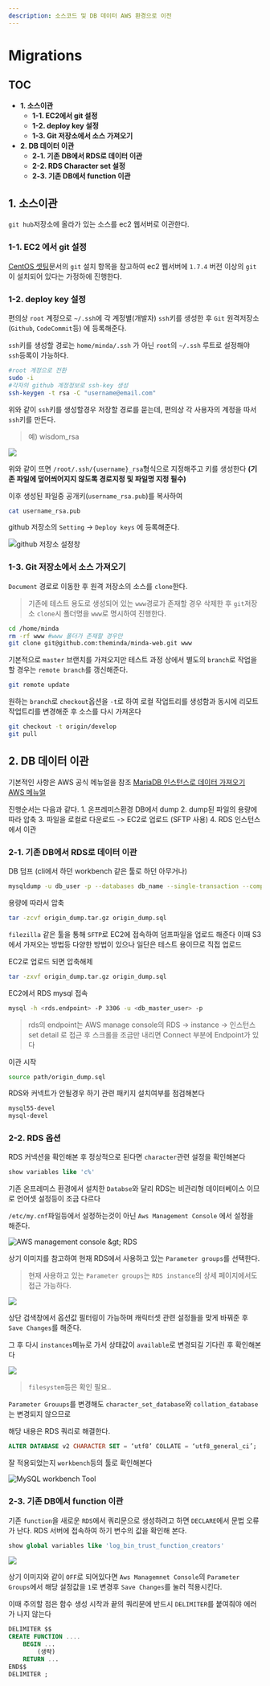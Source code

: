 ```yaml
---
description: 소스코드 및 DB 데이터 AWS 환경으로 이전
---
```


# Migrations

## TOC

* **1. 소스이관**
  * **1-1. EC2에서 git 설정**
  * **1-2. deploy key 설정**
  * **1-3. Git 저장소에서 소스 가져오기**
* **2. DB 데이터 이관**
  * **2-1. 기존 DB에서 RDS로 데이터 이관**
  * **2-2. RDS Character set 설정**
  * **2-3. 기존 DB에서 function 이관**

## 1. 소스이관

`git hub`저장소에 올라가 있는 소스를 ec2 웹서버로 이관한다.

### 1-1. EC2 에서 git 설정

[CentOS 셋팅](https://docs.devvisdom.com/environment/aws/os/centos#5-4)문서의 `git` 설치 항목을 참고하여 ec2 웹서버에 `1.7.4` 버전 이상의 `git`이 설치되어 있다는 가정하에 진행한다.

### 1-2. deploy key 설정

편의상 `root` 계정으로 `~/.ssh`에 각 계정별\(개발자\) `ssh`키를 생성한 후 `Git` 원격저장소\(`Github`, `CodeCommit`등\) 에 등록해준다.

`ssh`키를 생성할 경로는 `home/minda/.ssh` 가 아닌 `root`의 `~/.ssh` 루트로 설정해야 `ssh`등록이 가능하다.

```bash
#root 계정으로 전환
sudo -i
#각자의 github 계정정보로 ssh-key 생성
ssh-keygen -t rsa -C "username@email.com"
```

위와 같이 `ssh`키를 생성할경우 저장할 경로를 묻는데, 편의상 각 사용자의 계정을 따서 `ssh`키를 만든다.

> 예\) wisdom\_rsa

![](../../../.gitbook/assets/migrations_1.png)

위와 같이 뜨면 `/root/.ssh/{username}_rsa`형식으로 지정해주고 키를 생성한다 **\(기존 파일에 덮어씌어지지 않도록 경로지정 및 파일명 지정 필수\)**

이후 생성된 파일중 공개키\(`username_rsa.pub`\)를 복사하여

```bash
cat username_rsa.pub
```

github 저장소의 `Setting` -&gt; `Deploy keys` 에 등록해준다.

![github &#xC800;&#xC7A5;&#xC18C; &#xC124;&#xC815;&#xCC3D;](../../../.gitbook/assets/migrations_3.png)

### 1-3. Git 저장소에서 소스 가져오기

`Document` 경로로 이동한 후 원격 저장소의 소스를 `clone`한다.

> 기존에 테스트 용도로 생성되어 있는 `www`경로가 존재할 경우 삭제한 후 `git`저장소 `clone`시 폴더명을 `www`로 명시하여 진행한다.

```bash
cd /home/minda
rm -rf www #www 폴더가 존재할 경우만
git clone git@github.com:theminda/minda-web.git www
```

기본적으로 `master` 브랜치를 가져오지만 테스트 과정 상에서 별도의 `branch`로 작업을 할 경우는 `remote branch`를 갱신해준다.

```bash
git remote update
```

원하는 `branch`로 `checkout`옵션을 `-t`로 하여 로컬 작업트리를 생성함과 동시에 리모트 작업트리를 변경해준 후 소스를 다시 가져온다

```bash
git checkout -t origin/develop
git pull
```

## 2. DB 데이터 이관

기본적인 사항은 AWS 공식 메뉴얼을 참조 [MariaDB 인스턴스로 데이터 가져오기 AWS 메뉴얼](https://docs.aws.amazon.com/ko_kr/AmazonRDS/latest/UserGuide/MariaDB.Procedural.Importing.html)

진행순서는 다음과 같다. 1. 온프레미스환경 DB에서 dump 2. dump된 파일의 용량에 따라 압축 3. 파일을 로컬로 다운로드 -&gt; EC2로 업로드 \(SFTP 사용\) 4. RDS 인스턴스에서 이관

### 2-1. 기존 DB에서 RDS로 데이터 이관

DB 덤프 \(cli에서 하던 workbench 같은 툴로 하던 아무거나\)

```bash
mysqldump -u db_user -p --databases db_name --single-transaction --compress --order-by-primary > origin_dump.sql
```

용량에 따라서 압축

```bash
tar -zcvf origin_dump.tar.gz origin_dump.sql
```

`filezilla` 같은 툴을 통해 `SFTP`로 EC2에 접속하여 덤프파일을 업로드 해준다 이때 S3에서 가져오는 방법등 다양한 방법이 있으나 일단은 테스트 용이므로 직접 업로드

EC2로 업로드 되면 압축해제

```bash
tar -zxvf origin_dump.tar.gz origin_dump.sql
```

EC2에서 RDS mysql 접속

```bash
mysql -h <rds.endpoint> -P 3306 -u <db_master_user> -p
```

> rds의 endpoint는 AWS manage console의 RDS -&gt; instance -&gt; 인스턴스 set detail 로 접근 후 스크롤을 조금만 내리면 Connect 부분에 Endpoint가 있다

이관 시작

```bash
source path/origin_dump.sql
```

RDS와 커넥트가 안될경우 하기 관련 패키지 설치여부를 점검해본다

```bash
mysql55-devel
mysql-devel
```

### 2-2. RDS 옵션

RDS 커넥션을 확인해본 후 정상적으로 된다면 `character`관련 설정을 확인해본다

```sql
show variables like 'c%'
```

기존 온프레미스 환경에서 설치한 `Databse`와 달리 RDS는 비관리형 데이터베이스 이므로 언어셋 설정등이 조금 다르다

`/etc/my.cnf`파일등에서 설정하는것이 아닌 `Aws Management Console` 에서 설정을 해준다.

![AWS management console &amp;gt; RDS](../../../.gitbook/assets/migrations_4.png)

상기 이미지를 참고하여 현재 RDS에서 사용하고 있는 `Parameter groups`를 선택한다.

> 현재 사용하고 있는 `Parameter groups`는 `RDS instance`의 상세 페이지에서도 접근 가능하다.

![](../../../.gitbook/assets/migrations_5.png)

상단 검색창에서 옵션값 필터링이 가능하며 캐릭터셋 관련 설정들을 맞게 바꿔준 후 `Save Changes`를 해준다.

그 후 다시 `instances`메뉴로 가서 상태값이 `available`로 변경되길 기다린 후 확인해본다

![](../../../.gitbook/assets/migrations_6.png)

> `filesystem`등은 확인 필요..

`Parameter Grouups`를 변경해도 `character_set_database`와 `collation_database`는 변경되지 않으므로

해당 내용은 RDS 쿼리로 해결한다.

```sql
ALTER DATABASE v2 CHARACTER SET = ‘utf8’ COLLATE = ‘utf8_general_ci’;
```

잘 적용되었는지 `workbench`등의 툴로 확인해본다

![MySQL workbench Tool](../../../.gitbook/assets/migrations_7.png)

### 2-3. 기존 DB에서 function 이관

기존 `function`을 새로운 `RDS`에서 쿼리문으로 생성하려고 하면 `DECLARE`에서 문법 오류가 난다. RDS 서버에 접속하여 하기 변수의 값을 확인해 본다.

```sql
show global variables like 'log_bin_trust_function_creators'
```

![](../../../.gitbook/assets/migrations_8.png)

상기 이미지와 같이 `OFF`로 되어있다면 `Aws Managemnet Console`의 `Parameter Groups`에서 해당 설정값을 `1`로 변경후 `Save Changes`를 눌러 적용시킨다.

이때 주의할 점은 함수 생성 시작과 끝의 쿼리문에 반드시 `DELIMITER`를 붙여줘야 에러가 나지 않는다

```sql
DELIMITER $$
CREATE FUNCTION ....
    BEGIN ...
        (생략)
    RETURN ...
END$$
DELIMITER ;
```

